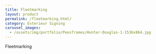 ```yaml
---
title: Fleetmarking
layout: product
permalink: /fleetmarking.html/
category: Exterieur Signing
carousel_images:
  - /assets/img/portfolio/Peesframes/Hunter-Douglas-1-1536x864.jpg
---
```


Fleetmarking
